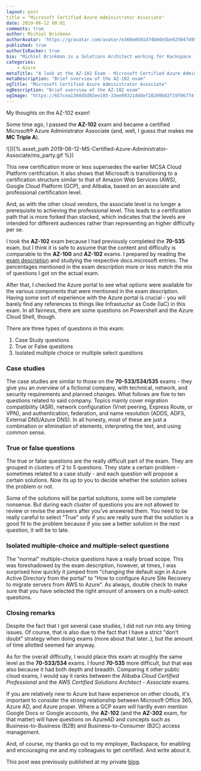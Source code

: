 ```yaml
---
layout: post
title = "Microsoft Certified Azure Administrator Associate"
date: 2019-06-12 00:01
comments: true
author: Michiel Brinkman
authorAvatar: 'https://gravatar.com/avatar/e360e0501d74b0de5be9250474951354'
published: true
authorIsRacker: true
bio: "Michiel Brinkman is a Solutions Architect working for Rackspace from Amsterdam, The Netherlands. Multi-cloud certified with a strong engineering background."
categories:
    - Azure
metaTitle: "A look at the AZ-102 Exam - Microsoft Certified Azure Administrator Associate"
metaDescription: "Brief overview of the AZ-102 exam"
ogTitle: "Microsoft Certified Azure Administrator Associate"
ogDescription: "Brief overview of the AZ-102 exam"
ogImage: "https://657cea1304d5d92ee105-33ee89321dddef28209b83f19f06774f.ssl.cf1.rackcdn.com/ms_party.gif-a52063dfec8f18b14d61f577c46e62ff35da3317f5264eaba5621880d28ad519.gif"
---
```


My thoughts on the AZ-102 exam!

<!-- more -->

Some time ago, I passed the **AZ-102** exam and became a certified Microsoft&reg; Azure Administrator Associate (and, well, I guess that makes me **MC Triple A**). 

![]({% asset_path 2019-06-12-MS-Certified-Azure-Administrator-Associate/ms_party.gif %})

This new certification more or less supersedes the earlier MCSA Cloud Platform certification. It also shows that Microsoft is transitioning to a certification structure similar to that of Amazon Web Services (AWS), Google Cloud Platform (GCP), and Alibaba, based on an associate and professional certification level. 

And, as with the other cloud vendors, the associate level is no longer a prerequisite to achieving the  professional level. This leads to a certification path that is more forked than stacked, which indicates that the levels are intended for different audiences rather than representing an higher difficulty per se.

I took the **AZ-102** exam because I had previously completed the **70-535** exam, but I think it is safe to assume that the content and difficulty is comparable to the **AZ-100** and **AZ-102** exams. I prepared by reading the [exam description](https://www.microsoft.com/en-us/learning/exam-az-102.aspx) and studying the respective docs.microsoft entries. The percentages mentioned in the exam description more or less match the mix of questions I got on the actual exam.

After that, I checked the Azure portal to see what options were available for the various components that were mentioned in the exam description. Having some sort of experience with the Azure portal is crucial - you will barely find any references to things like Infrastuctur as Code (IaC) in this exam. In all fairness, there are some questions on Powershell and the Azure Cloud Shell, though. 

There are three types of questions in this exam:

1. Case Study questions
2. True or False questions
3. Isolated multiple choice or multiple select questions

### Case studies 

The case studies are similar to those on the **70-533/534/535** exams - they give you an overview of a fictional company, with technical, network, and security requirements and planned changes. What follows are five to ten questions related to said company. Topics mainly cover migration compatibility (ASR), network configuration (Vnet peering, Express Route, or VPN), and authentication, federation, and name resolution (ADDS, ADFS, External DNS/Azure DNS). In all honesty, most of these are just a combination or elimination of elements, interpreting the text, and using common sense. 

### True or false questions

The true or false questions are the really difficult part of the exam. They are grouped in clusters of 2 to 5 questions. They state a certain problem - sometimes related to a case study - and each question will propose a certain solutions. Now its up to you to decide whether the solution solves the problem or not.

Some of the solutions will be partial solutions, some will be complete nonsense. But during each cluster of questions you are not allowed to review or revise the answers after you've answered them. You need to be really careful to select "True" only if you are really sure that the solution is a good fit to the problem because if you see a better solution in the next question, it will be to late. 

### Isolated multiple-choice and multiple-select questions

The "normal" multiple-choice questions have a really broad scope. This was foreshadowed by the exam description, however, at times, I was surprised how quickly it jumped from "changing the default sign in Azure Active Directory from the portal" to "How to configure Azure Site Recovery to migrate servers from AWS to Azure". As always, double check to make sure that you have selected the right amount of answers on a multi-select questions. 

### Closing remarks

Despite the fact that I got several case studies, I did not run into any timing issues. Of course, that is also due to the fact that I have a strict "don't doubt" strategy when doing exams (more about that later..), but the amount of time allotted seemed fair anyway.

As for the overall difficulty, I would place this exam at roughly the same level as the **70-533/534** exams. I found **70-535** more difficult, but that was also because it had both depth and breadth. Comparing it other public cloud exams, I would say it ranks between the Alibaba *Cloud Certified Professional* and the AWS *Certified Solutions Architect - Associate* exams. 

If you are relatively new to Azure but have experience on other clouds, it's important to consider the strong relationship between Microsoft Office 365, Azure AD, and Azure proper. Where a GCP exam will hardly even mention Google Docs or Google accounts, the **AZ-102** (and the **AZ-302** exam, for that matter) will have questions on AzureAD and concepts such as Business-to-Business (B2B) and Business-to-Consumer (B2C) access management.

And, of course, my thanks go out to my employer, Rackspace, for enabling and encouraging me and my colleagues to get certified. And write about it. 

This post was previously published at my private [blog](https://blog.thirdpartytools.net).
